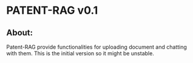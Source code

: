 # PATENT-RAG v0.1
## About:
Patent-RAG provide functionalities for uploading document and chatting with them. 
This is the initial version so it might be unstable.
